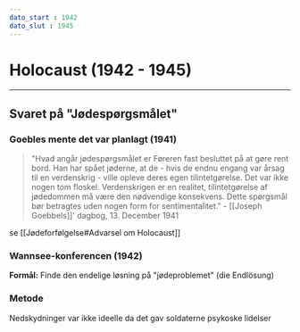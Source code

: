 ```yaml
---
dato_start : 1942
dato_slut : 1945
---
```


# Holocaust (1942 - 1945)

---
## Svaret på "Jødespørgsmålet"
### Goebles mente det var planlagt (1941)

> "Hvad angår jødespørgsmålet er Føreren fast besluttet på at gøre rent bord. Han har spået jøderne, at de - hvis de endnu engang var årsag til en verdenskrig - ville opleve deres egen tilintetgørelse. Det var ikke nogen tom floskel. Verdenskrigen er en realitet, tilintetgørelse af jødedommen må være den nødvendige konsekvens. Dette spørgsmål bør betragtes uden nogen form for sentimentalitet."
> \- [[Joseph Goebbels]]' dagbog, 13. December 1941

se [[Jødeforfølgelse#Advarsel om Holocaust]]

### Wannsee-konferencen (1942)
**Formål:** Finde den endelige løsning på "jødeproblemet" (die Endlösung)

### Metode
Nedskydninger var ikke ideelle da det gav soldaterne psykoske lidelser

